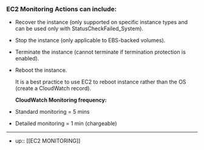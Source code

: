 ### **EC2 Monitoring Actions can include:**
- Recover the instance (only supported on specific instance types and can be used only with StatusCheckFailed_System).
- Stop the instance (only applicable to EBS-backed volumes).
- Terminate the instance (cannot terminate if termination protection is enabled).
- Reboot the instance.
  
  It is a best practice to use EC2 to reboot instance rather than the OS (create a CloudWatch record).
  
  **CloudWatch Monitoring frequency:**
- Standard monitoring = 5 mins
- Detailed monitoring = 1 min (chargeable)

----
- up:: [[EC2 MONITORING]]